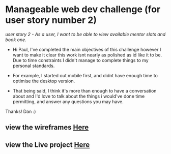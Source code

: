 # Manageable web dev challenge (for user story number 2)

<i>user story 2 - As a user, I want to be able to view available mentor slots and book one.</i>

- Hi Paul, I've completed the main objectives of this challenge however I want to make it clear this work isnt nearly as polished as id like it to be. Due to time constraints I didn't manage to complete things to my personal standards.

- For example, I started out mobile first, and didnt have enough time to optimise the desktop version.

- That being said, I think it's more than enough to have a conversation about and I'd love to talk about the things i would've done time permitting, and answer any questions you may have.

Thanks! Dan :)

## view the wireframes <a href="https://www.figma.com/file/q0FKr2RoDwJmJxMJUV4g8h/manageable?node-id=0%3A1">Here</a>

## view the Live project <a href="https://manageable-dev-challenge-final-8r2q00cv9-dan2024.vercel.app/">Here</a>
